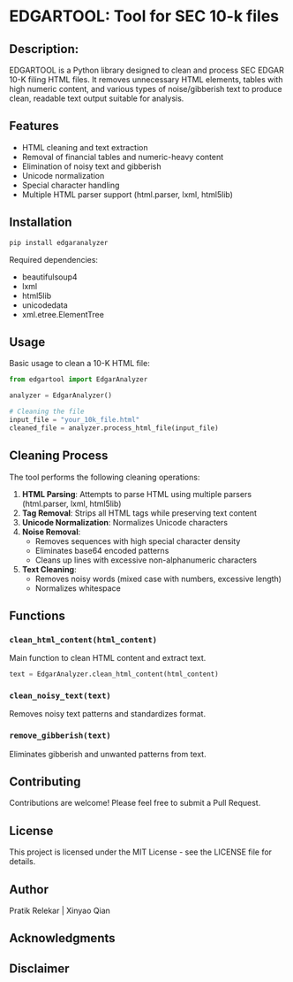 # EDGARTOOL: Tool for SEC 10-k files
## Description:

EDGARTOOL is a Python library designed to clean and process SEC EDGAR 10-K filing HTML files. It removes unnecessary HTML elements, tables with high numeric content, and various types of noise/gibberish text to produce clean, readable text output suitable for analysis.

## Features

- HTML cleaning and text extraction
- Removal of financial tables and numeric-heavy content
- Elimination of noisy text and gibberish
- Unicode normalization
- Special character handling
- Multiple HTML parser support (html.parser, lxml, html5lib)

## Installation

```bash
pip install edgaranalyzer
```

Required dependencies:
- beautifulsoup4
- lxml
- html5lib
- unicodedata
- xml.etree.ElementTree

## Usage

Basic usage to clean a 10-K HTML file:

```python
from edgartool import EdgarAnalyzer

analyzer = EdgarAnalyzer()

# Cleaning the file
input_file = "your_10k_file.html"
cleaned_file = analyzer.process_html_file(input_file)
```

## Cleaning Process

The tool performs the following cleaning operations:

1. **HTML Parsing**: Attempts to parse HTML using multiple parsers (html.parser, lxml, html5lib)
2. **Tag Removal**: Strips all HTML tags while preserving text content
3. **Unicode Normalization**: Normalizes Unicode characters
4. **Noise Removal**:
   - Removes sequences with high special character density
   - Eliminates base64 encoded patterns
   - Cleans up lines with excessive non-alphanumeric characters
5. **Text Cleaning**:
   - Removes noisy words (mixed case with numbers, excessive length)
   - Normalizes whitespace

## Functions

### `clean_html_content(html_content)`
Main function to clean HTML content and extract text.

```python
text = EdgarAnalyzer.clean_html_content(html_content)
```

### `clean_noisy_text(text)`
Removes noisy text patterns and standardizes format.

### `remove_gibberish(text)`
Eliminates gibberish and unwanted patterns from text.

## Contributing

Contributions are welcome! Please feel free to submit a Pull Request.

## License

This project is licensed under the MIT License - see the LICENSE file for details.

## Author

Pratik Relekar | Xinyao Qian

## Acknowledgments


## Disclaimer
